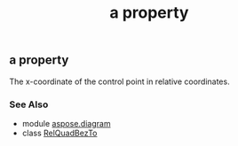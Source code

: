 ﻿---
title: a property
second_title: Aspose.Diagram for Python via .NET API References
description: 
type: docs
weight: 40
url: /python-net/aspose.diagram/relquadbezto/a/
is_root: false
---

## a property


The x-coordinate of the control point in relative coordinates.

### See Also
* module [aspose.diagram](../../)
* class [RelQuadBezTo](/diagram/python-net/aspose.diagram/relquadbezto)
